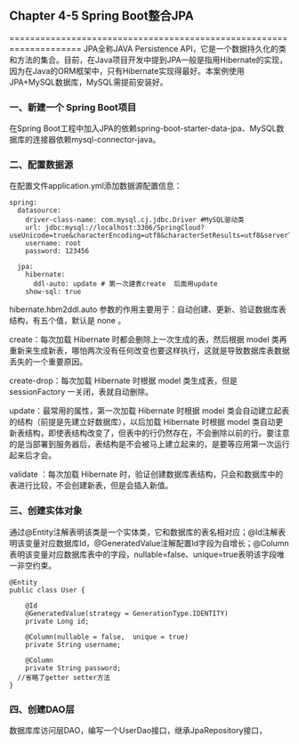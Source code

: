 ## Chapter 4-5 Spring Boot整合JPA
====================================================================
JPA全称JAVA Persistence API，它是一个数据持久化的类和方法的集合。目前，在Java项目开发中提到JPA一般是指用Hibernate的实现，因为在Java的ORM框架中，只有Hibernate实现得最好。本案例使用JPA+MySQL数据库，MySQL需提前安装好。

### 一、新建一个 Spring Boot项目
在Spring Boot工程中加入JPA的依赖spring-boot-starter-data-jpa、MySQL数据库的连接器依赖mysql-connector-java。

### 二、配置数据源
在配置文件application.yml添加数据源配置信息：
```
spring:
  datasource:
    driver-class-name: com.mysql.cj.jdbc.Driver #MySQL驱动类
    url: jdbc:mysql://localhost:3306/SpringCloud?useUnicode=true&characterEncoding=utf8&characterSetResults=utf8&serverTimezone=GMT
    username: root
    password: 123456

  jpa:
    hibernate:
      ddl-auto: update # 第一次建表create  后面用update
    show-sql: true
```
hibernate.hbm2ddl.auto 参数的作用主要用于：自动创建、更新、验证数据库表结构，有五个值，默认是 none 。

create：每次加载 Hibernate 时都会删除上一次生成的表，然后根据 model 类再重新来生成新表，哪怕两次没有任何改变也要这样执行，这就是导致数据库表数据丢失的一个重要原因。

create-drop：每次加载 Hibernate 时根据 model 类生成表，但是 sessionFactory 一关闭，表就自动删除。

update：最常用的属性，第一次加载 Hibernate 时根据 model 类会自动建立起表的结构（前提是先建立好数据库），以后加载 Hibernate 时根据 model 类自动更新表结构，即使表结构改变了，但表中的行仍然存在，不会删除以前的行。要注意的是当部署到服务器后，表结构是不会被马上建立起来的，是要等应用第一次运行起来后才会。

validate ：每次加载 Hibernate 时，验证创建数据库表结构，只会和数据库中的表进行比较，不会创建新表，但是会插入新值。

### 三、创建实体对象
通过@Entity注解表明该类是一个实体类，它和数据库的表名相对应；@Id注解表明该变量对应数据库Id，@GeneratedValue注解配置Id字段为自增长；@Column表明该变量对应数据库表中的字段，nullable=false、unique=true表明该字段唯一非空约束。
```
@Entity
public class User {

	@Id
	@GeneratedValue(strategy = GenerationType.IDENTITY)
	private Long id;

	@Column(nullable = false,  unique = true)
	private String username;

	@Column
	private String password;
  //省略了getter setter方法
}
```
### 四、创建DAO层
数据库库访问层DAO，编写一个UserDao接口，继承JpaRepository接口，



